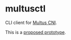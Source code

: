 multusctl
=========

CLI client for [Multus CNI](https://github.com/intel/multus-cni).

This is a [proposed prototype](https://github.com/intel/multus-cni/issues/488).
